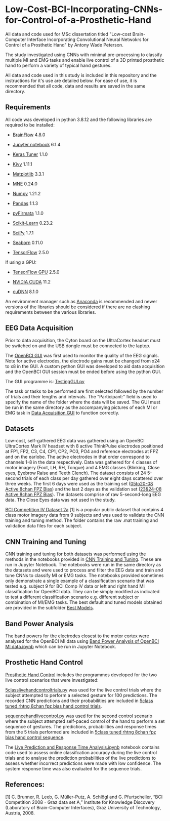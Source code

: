 # Low-Cost-BCI-Incorporating-CNNs-for-Control-of-a-Prosthetic-Hand
All data and code used for MSc dissertation titled "Low-cost Brain-Computer Interface Incorporating Convolutional Neural Netwokrs for Control of a Prosthetic Hand" by Antony Wade Peterson.

The study investigated using CNNs with minimal pre-processing to classify multiple MI and EMG tasks and enable live control of a 3D printed prosthetic hand to perform a variety of typical hand gestures.

All data and code used in this study is included in this repository and the instructions for it's use are detailed below. For ease of use, it is recommended that all code, data and results are saved in the same directory.

## Requirements
All code was developed in python 3.8.12 and the following libraries are required to be installed:

- [BrainFlow](https://brainflow.readthedocs.io/en/stable/BuildBrainFlow.html)	4.8.0

- [Jupyter notebook](https://jupyter.org/install) 6.1.4

- [Keras Tuner](https://keras.io/keras_tuner/)	1.1.0

- [Kivy](https://kivy.org/)	1.11.1

- [Matplotlib](https://matplotlib.org/stable/index.html) 3.3.1

- [MNE](https://mne.tools/stable/install/index.html)	0.24.0

- [Numpy](https://numpy.org/install/)	1.21.2

- [Pandas](https://pandas.pydata.org/getting_started.html)	1.1.3

- [pyFirmata](https://pypi.org/project/pyFirmata/)	1.1.0

- [Scikit-Learn](https://scikit-learn.org/stable/install.html)	0.23.2

- [SciPy](https://scipy.org/install/)	1.7.1

- [Seaborn](https://seaborn.pydata.org/installing.html) 0.11.0

- [TensorFlow](https://www.tensorflow.org/install)	2.5.0

If using a GPU:

- [TensorFlow GPU](https://www.tensorflow.org/install/pip) 2.5.0

- [NVIDIA CUDA](https://developer.nvidia.com/cuda-toolkit-archive) 11.2

- [cuDNN](https://developer.nvidia.com/cudnn) 8.1.0

An environment manager such as [Anaconda](https://www.anaconda.com/) is recommended and newer versions of the libraries should be considered if there are no clashing requirements between the various libraries.

## EEG Data Acquisition

Prior to data acquisition, the Cyton board on the UltraCortex headset must be switched on and the USB dongle must be connected to the laptop.

The [OpenBCI GUI](https://docs.openbci.com/Software/OpenBCISoftware/GUIDocs/) was first used to monitor the quality of the EEG signals. Note for active electrodes, 
the electrode gains must be changed from x24 to x8 in the GUI. A custom python GUI was developed to aid data acquisition and the OpenBCI GUI session must be ended before using the python GUI.

The GUI programme is: [TestingGUI.py](Data%20Acquisition%20GUI/TestingGUI.py)

The task or tasks to be performed are first selected followed by the number of trials and their lengths and intervals. The "Participant:" field is used to specify the name of the folder where the data will be saved.
The GUI must be run in the same directory as the accompanying pictures of each MI or EMG task in [Data Acquisition GUI](Data%20Acquisition%20GUI) to function correctly.

## Datasets

Low-cost, self-gathered EEG data was gathered using an OpenBCI UltraCortex Mark IV headset with 8 active ThinkPulse electrodes positioned at FP1, FP2, C3, C4, CP1, CP2, PO3, PO4 and reference electrodes at FPZ and on the earlobe.
The active electrodes in that order correspond to channels 1-8 in the data respectively. Data was gathered for 4 classes of motor imagery (Foot, LH, RH, Tongue) and 4 EMG classes (Blinking, Close eyes, Eyebrow Raise and Teeth Clench). 
The dataset consists of 24 5-second trials of each class per day gathered over eight days scattered over three weeks. 
The first 6 days were used as the training set ([05to20-08 Active 8chan FPZ Bias](05to20-08%20Active%208chan%20FPZ%20Bias))
and the last 2 days as the validation set ([23&24-08 Active 8chan FPZ Bias](23%2624-08%20Active%208chan%20FPZ%20Bias)). 
The datasets comprise of raw 5-second-long EEG data.
The Close Eyes data was not used in the study.

[BCI Competition IV Dataset 2a](BCI%20Competition%20IV%20Dataset%202a) [1] is a popular public dataset that contains 4 class motor imagery data from 9 subjects and was used to validate the CNN training and tuning method.
The folder contains the raw .mat training and validation data files for each subject.

## CNN Training and Tuning

CNN training and tuning for both datasets was performed using the methods in the notebooks provided in [CNN Training and Tuning](CNN%20Training%20and%20Tuning).
These are run in Jupyter Notebook.
The notebooks were run in the same directory as the datasets and were used to process and filter the EEG data and train and tune CNNs to classify MI or EMG tasks. The notebooks provided sometimes only demonstrate a single example of a classification scenario that was tested e.g. subject 9
for BCI Comp IV data or left and right hand MI classification for OpenBCI data. They can be simply modified as indicated to test a different classification scenario e.g. different subject or
combination of MI/EMG tasks.
The best default and tuned models obtained are provided in the subfolder [Best Models](CNN%20Training%20and%20Tuning/Best%20Models).

## Band Power Analysis

The band powers for the electrodes closest to the motor cortex were analysed for the OpenBCI MI data using [Band Power Analysis of OpenBCI MI data.ipynb](Band%20Power%20Analysis%20of%20OpenBCI%20MI%20data.ipynb) which can be run in Jupyter Notebook.

## Prosthetic Hand Control

[Prosthetic Hand Control](Prosthetic%20Hand%20Control) includes the programmes developed for the two live control scenarios that were investigated:

[5classlivehandcontroltrials.py](Prosthetic%20Hand%20Control/5classlivehandcontroltrials.py) was used for the live control trials where the subject attempted to perform a selected gesture for 100 predictions. The recorded CNN predictions and their 
probabilities are included in [5class tuned rhtng 8chan fpz bias hand control trials](5class%20tuned%20rhtng%208chan%20fpz%20bias%20hand%20control%20trials).

[sequencehandlivecontrol.py](Prosthetic%20Hand%20Control/sequencehandlivecontrol.py) was used for the second control scenario where the subject attempted self-paced control of the hand to perform a set sequence of gestures. The predictions, probabilities and response times from the 5 trials 
performed are included in [5class tuned rhtng 8chan fpz bias hand control sequence](Prosthetic%20Hand%20Control/5class%20tuned%20rhtng%208chan%20fpz%20bias%20hand%20control%20sequence).

The [Live Prediction and Response Time Analysis.ipynb](Prosthetic%20Hand%20Control/Live%20Prediction%20and%20Response%20Time%20Analysis.ipynb) notebook contains code used to assess online classifcation accuracy during the live control trials and to analyse the prediction probabilities 
of the live predictions to assess whether incorrect predictions were made with low confidence. The system response time was also evaluated for the sequence trials. 


## References:

[1] C. Brunner, R. Leeb, G. Müller-Putz, A. Schlögl and G. Pfurtscheller, “BCI Competition 2008 - Graz data set A,” Institute for Knowledge Discovery (Laboratory of Brain-Computer Interfaces), Graz University of Technology, Austria, 2008.


